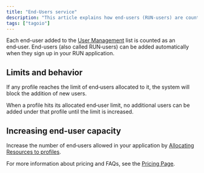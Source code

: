 ```yaml
---
title: "End-Users service"
description: "This article explains how end-users (RUN-users) are counted in TagoIO, what happens when profile limits are reached, and how to increase the number of allowed end-users in your application."
tags: ["tagoio"]
---
```

Each end-user added to the [User Management](/docs/tagoio/tagorun/getting-started/user-management.md) list is counted as an end‑user. End-users (also called RUN‑users) can be added automatically when they sign up in your RUN application.

## Limits and behavior

If any profile reaches the limit of end‑users allocated to it, the system will block the addition of new users.

When a profile hits its allocated end‑user limit, no additional users can be added under that profile until the limit is increased.

## Increasing end-user capacity

Increase the number of end‑users allowed in your application by [Allocating Resources to profiles](/docs/tagoio/my-account/billing/allocating-services-to-profiles.md).

For more information about pricing and FAQs, see the [Pricing Page](https://tago.io/pricing).
